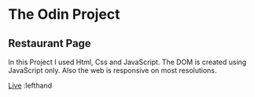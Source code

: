 # The Odin Project

## Restaurant Page

In this Project I used Html, Css and JavaScript. The DOM is created using JavaScript only.
Also the web is responsive on most resolutions. 

[Live](https://url/) :lefthand